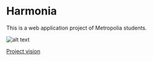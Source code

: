 # Harmonia

This is a web application project of Metropolia students. 

![alt text](https://cdn.discordapp.com/attachments/1061968472529190954/1069526626951503942/image.png)

[Project vision](https://metropoliafi-my.sharepoint.com/:p:/g/personal/johantoi_metropolia_fi/EbgXf4B6MBtPqAiFEQxa2IcBDwnDyc2XpzXoChduXWgyEA?rtime=uHs4t5cC20g)
